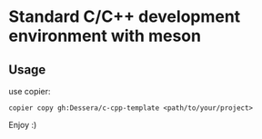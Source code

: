 # Standard C/C++ development environment with meson

## Usage

use copier:

```shell
copier copy gh:Dessera/c-cpp-template <path/to/your/project> 
```

Enjoy :)